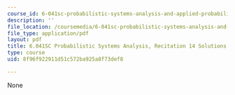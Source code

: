 ```yaml
---
course_id: 6-041sc-probabilistic-systems-analysis-and-applied-probability-fall-2013
description: ''
file_location: /coursemedia/6-041sc-probabilistic-systems-analysis-and-applied-probability-fall-2013/8f96f922911d51c572ba925a8f73def8_MIT6_041SCF13_rec14_sol.pdf
file_type: application/pdf
layout: pdf
title: 6.041SC Probabilistic Systems Analysis, Recitation 14 Solutions
type: course
uid: 8f96f922911d51c572ba925a8f73def8

---
```

None